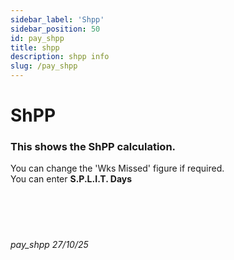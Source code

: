 ```yaml
---
sidebar_label: 'Shpp'
sidebar_position: 50
id: pay_shpp
title: shpp
description: shpp info
slug: /pay_shpp
---
```


# ShPP

### This shows the ShPP calculation.
You can change the 'Wks Missed' figure if required.  
You can enter **S.P.L.I.T. Days**
<br/>
<br/>
<br/>
<br/>
<br/>
###### pay_shpp 27/10/25
